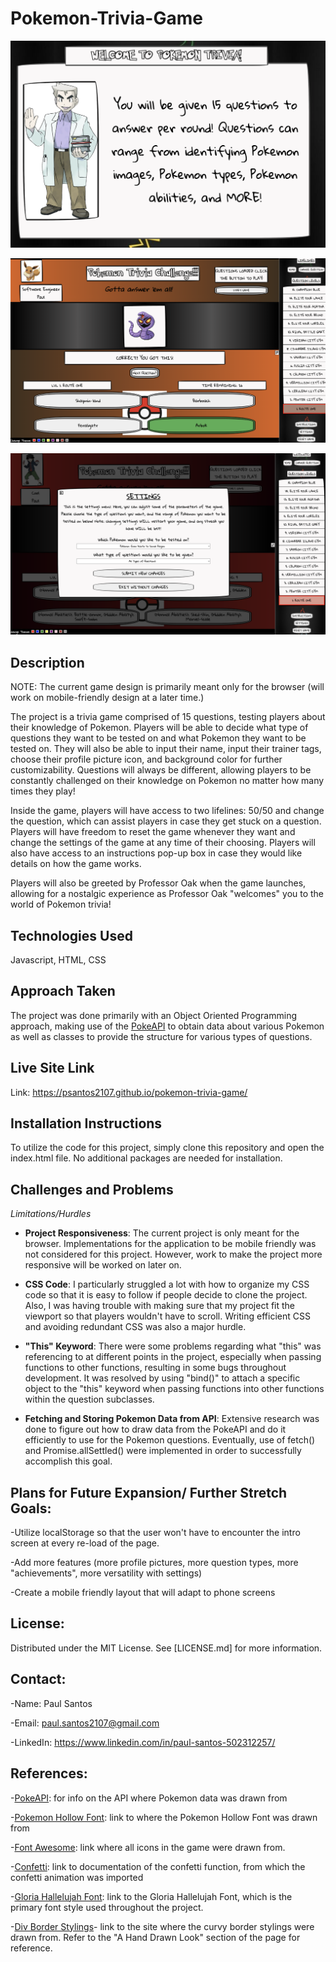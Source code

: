 # Pokemon-Trivia-Game

![Intro Screen with Professor Oak](./imgs/ProfOakGameScreenshot.png 'Professor Oak introduction screen')

![Trivia Game snapshot](./imgs/TriviaGameScreenshot.png 'Trivia Game Snapshot')

![Settings snapshot](./imgs/settingScreenshot.png 'Settings snapshot')

## Description

NOTE: The current game design is primarily meant only for the browser (will work on mobile-friendly design at a later time.)

The project is a trivia game comprised of 15 questions, testing players about their knowledge of Pokemon. Players will be able to decide what type of questions they want to be tested on and what Pokemon they want to be tested on. They will also be able to input their name, input their trainer tags, choose their profile picture icon, and background color for further customizability. Questions will always be different, allowing players to be constantly challenged on their knowledge on Pokemon no matter how many times they play!

Inside the game, players will have access to two lifelines: 50/50 and change the question, which can assist players in case they get stuck on a question. Players will have freedom to reset the game whenever they want and change the settings of the game at any time of their choosing. Players will also have access to an instructions pop-up box in case they would like details on how the game works.

Players will also be greeted by Professor Oak when the game launches, allowing for a nostalgic experience as Professor Oak "welcomes" you to the world of Pokemon trivia!

## Technologies Used

Javascript, HTML, CSS

## Approach Taken

The project was done primarily with an Object Oriented Programming approach, making use of the [PokeAPI](https://pokeapi.co/) to obtain data about various Pokemon as well as classes to provide the structure for various types of questions.

## Live Site Link

Link: https://psantos2107.github.io/pokemon-trivia-game/

## Installation Instructions

To utilize the code for this project, simply clone this repository and open the index.html file. No additional packages are needed for installation.

## Challenges and Problems

_Limitations/Hurdles_

- **Project Responsiveness**: The current project is only meant for the browser. Implementations for the application to be mobile friendly was not considered for this project. However, work to make the project more responsive will be worked on later on.

- **CSS Code**: I particularly struggled a lot with how to organize my CSS code so that it is easy to follow if people decide to clone the project. Also, I was having trouble with making sure that my project fit the viewport so that players wouldn't have to scroll. Writing efficient CSS and avoiding redundant CSS was also a major hurdle.

- **"This" Keyword**: There were some problems regarding what "this" was referencing to at different points in the project, especially when passing functions to other functions, resulting in some bugs throughout development. It was resolved by using "bind()" to attach a specific object to the "this" keyword when passing functions into other functions within the question subclasses.

- **Fetching and Storing Pokemon Data from API**: Extensive research was done to figure out how to draw data from the PokeAPI and do it efficiently to use for the Pokemon questions. Eventually, use of fetch() and Promise.allSettled() were implemented in order to successfully accomplish this goal.

## Plans for Future Expansion/ Further Stretch Goals:

-Utilize localStorage so that the user won't have to encounter the intro screen at every re-load of the page.

-Add more features (more profile pictures, more question types, more "achievements", more versatility with settings)

-Create a mobile friendly layout that will adapt to phone screens

## License:

Distributed under the MIT License. See [LICENSE.md] for more information.

## Contact:

-Name: Paul Santos

-Email: paul.santos2107@gmail.com

-LinkedIn: https://www.linkedin.com/in/paul-santos-502312257/

## References:

-[PokeAPI](https://pokeapi.co/): for info on the API where Pokemon data was drawn from

-[Pokemon Hollow Font](https://www.cdnfonts.com/pokemon-hollow.font): link to where the Pokemon Hollow Font was drawn from

-[Font Awesome](https://fontawesome.com/): link where all icons in the game were drawn from.

-[Confetti](https://www.skypack.dev/view/canvas-confetti): link to documentation of the confetti function, from which the confetti animation was imported

-[Gloria Hallelujah Font](https://fonts.google.com/specimen/Gloria+Hallelujah): link to the Gloria Hallelujah Font, which is the primary font style used throughout the project.

-[Div Border Stylings](https://speckyboy.com/css-border-effects/)- link to the site where the curvy border stylings were drawn from. Refer to the "A Hand Drawn Look" section of the page for reference.

